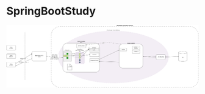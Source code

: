 # SpringBootStudy


![234429341-17c524eb-1785-4da4-9c0c-9123e6e48108](https://github.com/O-H-S/SpringBootStudy/blob/main/structure_diagram.drawio.png?raw=true)
